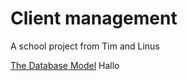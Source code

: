 # Client management

A school project from Tim and Linus

[The Database Model](https://dbdiagram.io/d/645e512edca9fb07c4fbdac6)
Hallo